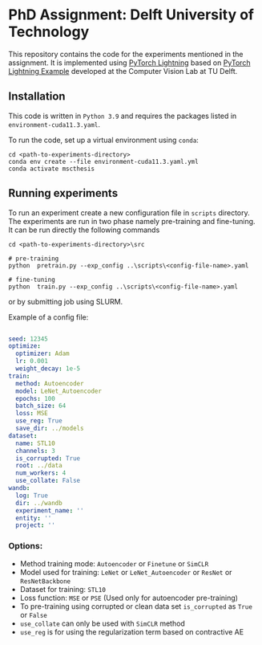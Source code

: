 # PhD Assignment: Delft University of Technology

This repository contains the code for the experiments mentioned in the assignment. It is implemented using [PyTorch Lightning](https://lightning.ai/) based on [PyTorch Lightning Example](https://github.com/CVLab-TUDelft/pytorch-lightning-example) developed at the Computer Vision Lab at TU Delft.

## Installation
This code is written in `Python 3.9` and requires the packages listed in `environment-cuda11.3.yaml`.

To run the code, set up a virtual environment using `conda`:

```
cd <path-to-experiments-directory>
conda env create --file environment-cuda11.3.yaml.yml
conda activate mscthesis
```

## Running experiments

To run an experiment create a new configuration file in `scripts` directory. The experiments are run in two phase namely pre-training and fine-tuning. It can be run directly the following commands

```
cd <path-to-experiments-directory>\src

# pre-training
python  pretrain.py --exp_config ..\scripts\<config-file-name>.yaml

# fine-tuning
python  train.py --exp_config ..\scripts\<config-file-name>.yaml
```

or by submitting job using SLURM.


Example of a config file:

```yaml

seed: 12345
optimize:
  optimizer: Adam
  lr: 0.001
  weight_decay: 1e-5
train:
  method: Autoencoder
  model: LeNet_Autoencoder
  epochs: 100
  batch_size: 64
  loss: MSE
  use_reg: True
  save_dir: ../models
dataset:
  name: STL10
  channels: 3
  is_corrupted: True
  root: ../data
  num_workers: 4
  use_collate: False
wandb:
  log: True
  dir: ../wandb
  experiment_name: ''
  entity: ''
  project: ''

```

### Options:

- Method training mode: `Autoencoder` or `Finetune` or `SimCLR`
- Model used for training: `LeNet` or `LeNet_Autoencoder` or `ResNet` or `ResNetBackbone`
- Dataset for training: `STL10`
- Loss function: `MSE` or `PSE` (Used only for autoencoder pre-training)
- To pre-training using corrupted or clean data set `is_corrupted` as `True` or `False`
- `use_collate` can only be used with `SimCLR` method
- `use_reg` is for using the regularization term based on contractive AE